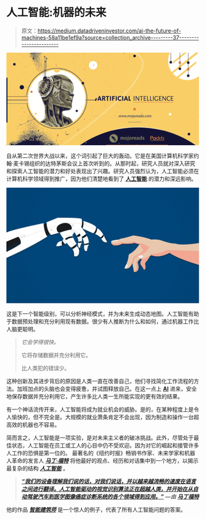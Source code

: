 # 人工智能:机器的未来

> 原文：<https://medium.datadriveninvestor.com/ai-the-future-of-machines-58a11be1ef9a?source=collection_archive---------37----------------------->

![](img/337afcb12b754f1145d5b1d677ec5e46.png)

自从第二次世界大战以来，这个词引起了巨大的轰动。它是在美国计算机科学家约翰·麦卡锡组织的达特茅斯会议上首次听到的。从那时起，研究人员就对深入研究和探索人工智能的潜力和好处表现出了兴趣。研究人员强烈认为，人工智能必须在计算机科学领域得到推广，因为他们清楚地看到了 [**人工智能**](https://jjd46.app.goo.gl/oHcK) 的潜力和深远影响。

![](img/7d9f44646e54f8dc6ed852252d79f423.png)

这是下一个智能级别，可以分析神经模式，并为未来生成动态地图。人工智能有助于数据预处理和充分利用现有数据。很少有人推断为什么和如何，通过机器工作比人脑更聪明。

> *它会学得很快。*
> 
> 它将存储数据并充分利用它。
> 
> 比人类犯的错误少。

这种创新及其进步背后的原因是人类一直在改善自己，他们寻找简化工作流程的方法。加班加点的头脑也会变得疲惫，并试图释放自己。在这一点上 [**AI**](https://jjd46.app.goo.gl/oHcK) 进来，安全地保存数据并充分利用它，产生许多比人类一生所能实现的更有效的结果。

有一个神话流传开来，人工智能将成为就业机会的威胁。是的，在某种程度上是令人愉快的，但不完全是。大规模的就业萧条肯定不会出现，因为制造和操作一台超高效的机器也不容易。

简而言之，人工智能是一项实验，是对未来主义者的破冰挑战。此外，尽管处于最佳状态，人工智能在员工或工人的心目中仍不受欢迎。因为对它的崛起和接管许多人工作的恐惧是第一位的。
最著名的《纽约时报》畅销书作家、未来学家和机器人革命的发言人 [***马丁·福特***](https://jjd46.app.goo.gl/jDSg) 将他最好的观点、经历和对话集中到一个地方，以揭示最复杂的结构 [***人工智能***](https://jjd46.app.goo.gl/oHcK) 。

> [***“我们的设备理解我们说的话，对我们说话，并以越来越流畅的速度在语言之间进行翻译。人工智能驱动的视觉识别算法正在超越人类，并开始在从自动驾驶汽车到医学图像癌症诊断系统的各个领域得到应用。”***](https://jjd46.app.goo.gl/BHP1) ***—由*** [***马丁福特***](https://jjd46.app.goo.gl/jDSg)

他的作品 [***智能建筑师***](https://jjd46.app.goo.gl/9tve) 是一个惊人的例子，代表了所有人工智能问题的答案。